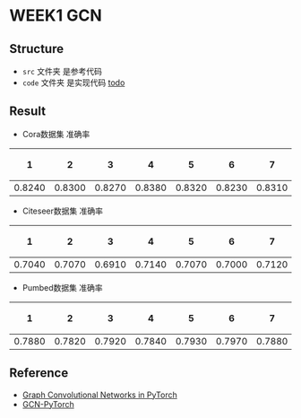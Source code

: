 # WEEK1 GCN
## Structure
- `src` 文件夹 是参考代码
- `code` 文件夹 是实现代码 [todo]()

## Result
- Cora数据集 准确率

|  1   |  2   |  3   |  4   |  5   |  6   |  7   |  8   |  9   | 10 | 平均准确率 |
|:----:|:----:|:----:|:----:|:----:|:----:|:----:|:----:|:----:|:--:|:---------:|
|0.8240|0.8300|0.8270|0.8380|0.8320|0.8230|0.8310|0.8260|0.8380|0.8250|**0.8294**|

- Citeseer数据集 准确率

|  1   |  2   |  3   |  4   |  5   |  6   |  7   |  8   |  9   | 10 | 平均准确率 |
|:----:|:----:|:----:|:----:|:----:|:----:|:----:|:----:|:----:|:--:|:---------:|
|0.7040|0.7070|0.6910|0.7140|0.7070|0.7000|0.7120|0.7180|0.7020|0.7140|**0.7069**|

- Pumbed数据集 准确率

|  1   |  2   |  3   |  4   |  5   |  6   |  7   |  8   |  9   | 10 | 平均准确率 |
|:----:|:----:|:----:|:----:|:----:|:----:|:----:|:----:|:----:|:--:|:---------:|
|0.7880|0.7820|0.7920|0.7840|0.7930|0.7970|0.7880|0.7980|0.7810|0.7930|**0.7896**|

## Reference
- [Graph Convolutional Networks in PyTorch](https://github.com/tkipf/pygcn)
- [GCN-PyTorch](https://github.com/dragen1860/GCN-PyTorch) 
